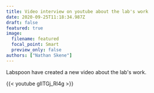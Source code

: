 ```yaml
---
title: Video interview on youtube about the lab's work
date: 2020-09-25T11:18:34.987Z
draft: false
featured: true
image:
  filename: featured
  focal_point: Smart
  preview_only: false
authors: ["Nathan Skene"]
---
```

Labspoon have created a new video about the lab's work. 

{{< youtube gIlTGj_Rl4g >}}
